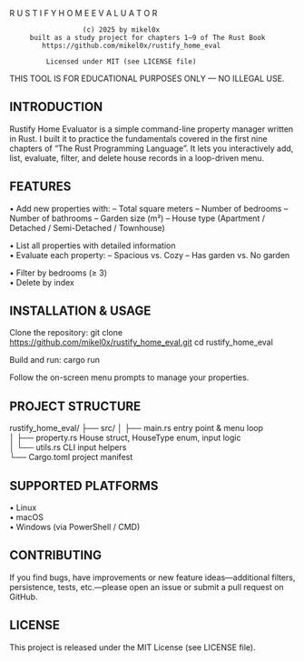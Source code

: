 R U S T I F Y   H O M E   E V A L U A T O R

                      (c) 2025 by mikel0x
         built as a study project for chapters 1–9 of The Rust Book
            https://github.com/mikel0x/rustify_home_eval

             Licensed under MIT (see LICENSE file)

 THIS TOOL IS FOR EDUCATIONAL PURPOSES ONLY — NO ILLEGAL USE.

INTRODUCTION
------------
Rustify Home Evaluator is a simple command-line property manager written in Rust.
I built it to practice the fundamentals covered in the first nine chapters of
“The Rust Programming Language”.  It lets you interactively add, list, evaluate,
filter, and delete house records in a loop-driven menu.

FEATURES
--------
• Add new properties with:
    – Total square meters
    – Number of bedrooms
    – Number of bathrooms
    – Garden size (m²)
    – House type (Apartment / Detached / Semi-Detached / Townhouse)

• List all properties with detailed information  
• Evaluate each property:
    – Spacious vs. Cozy
    – Has garden vs. No garden

• Filter by bedrooms (≥ 3)  
• Delete by index

INSTALLATION & USAGE
--------------------
Clone the repository:
    git clone https://github.com/mikel0x/rustify_home_eval.git
    cd rustify_home_eval

Build and run:
    cargo run

Follow the on-screen menu prompts to manage your properties.

PROJECT STRUCTURE
-----------------
rustify_home_eval/
├── src/
│   ├── main.rs       entry point & menu loop  
│   ├── property.rs   House struct, HouseType enum, input logic  
│   └── utils.rs      CLI input helpers  
└── Cargo.toml        project manifest  

SUPPORTED PLATFORMS
-------------------
• Linux  
• macOS  
• Windows (via PowerShell / CMD)  

CONTRIBUTING
------------
If you find bugs, have improvements or new feature ideas—additional filters,
persistence, tests, etc.—please open an issue or submit a pull request on GitHub.

LICENSE
-------
This project is released under the MIT License (see LICENSE file).
